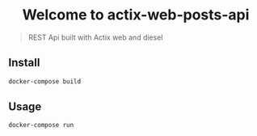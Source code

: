 <h1 align="center">Welcome to actix-web-posts-api</h1>


> REST Api built with Actix web and diesel 

## Install

```sh
docker-compose build
```

## Usage

```sh
docker-compose run
```

